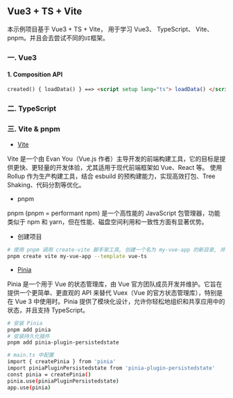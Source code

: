 ## Vue3 + TS + Vite

本示例项目基于 Vue3 + TS + Vite， 用于学习 Vue3、 TypeScript、 Vite、 pnpm。并且会去尝试不同的`UI`框架。

### 一. Vue3 

#### 1. Composition API
```md
created() { loadData() } ==> <script setup lang="ts"> loadData() </script>
```

### 二. TypeScript

### 三. Vite & pnpm

- <a href="https://cn.vite.dev/" target="_blank">Vite</a>

Vite 是一个由 Evan You（Vue.js 作者）主导开发的前端构建工具，它的目标是提供更快、更轻量的开发体验，尤其适用于现代前端框架如 Vue、React 等。
使用 Rollup 作为生产构建工具，结合 esbuild 的预构建能力，实现高效打包、Tree Shaking、代码分割等优化。

- pnpm

pnpm (pnpm = performant npm) 是一个高性能的 JavaScript 包管理器，功能类似于 npm 和 yarn，但在性能、磁盘空间利用和一致性方面有显著优势。

- 创建项目

```bash
# 使用 pnpm 调用 create-vite 脚手架工具, 创建一个名为 my-vue-app 的新目录, 并使用 Vue3 + TypeScript 模板
pnpm create vite my-vue-app --template vue-ts
```

- [Pinia](https://pinia.vuejs.org/zh)

Pinia 是一个用于 Vue 的状态管理库，由 Vue 官方团队成员开发并维护。它旨在提供一个更简单、更直观的 API 来替代 Vuex（Vue 的官方状态管理库），特别是在 Vue 3 中使用时。Pinia 提供了模块化设计，允许你轻松地组织和共享应用中的状态，并且支持 TypeScript。

```bash
# 安装 Pinia
pnpm add pinia
# 安装持久化插件
pnpm add pinia-plugin-persistedstate

# main.ts 中配置
import { createPinia } from 'pinia'
import piniaPluginPersistedstate from 'pinia-plugin-persistedstate'
const pinia = createPinia()
pinia.use(piniaPluginPersistedstate) 
app.use(pinia)
```
